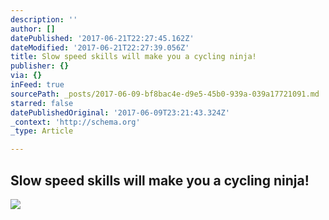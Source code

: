 ```yaml
---
description: ''
author: []
datePublished: '2017-06-21T22:27:45.162Z'
dateModified: '2017-06-21T22:27:39.056Z'
title: Slow speed skills will make you a cycling ninja!
publisher: {}
via: {}
inFeed: true
sourcePath: _posts/2017-06-09-bf8bac4e-d9e5-45b0-939a-039a17721091.md
starred: false
datePublishedOriginal: '2017-06-09T23:21:43.324Z'
_context: 'http://schema.org'
_type: Article

---
```

## Slow speed skills will make you a cycling ninja!
![](https://imgflo.herokuapp.com/graph/2b2431f8e7ba7b0/3de15dd609f4e4af6a76873ebdc09099/croprotate.jpg?cropheight=2123&cropwidth=3264&degrees=0&input=https%3A%2F%2Fthe-grid-user-content.s3-us-west-2.amazonaws.com%2Fe429b7d1-fe1e-45fd-ab3f-707fa94513d1.jpg&x=0&y=0)